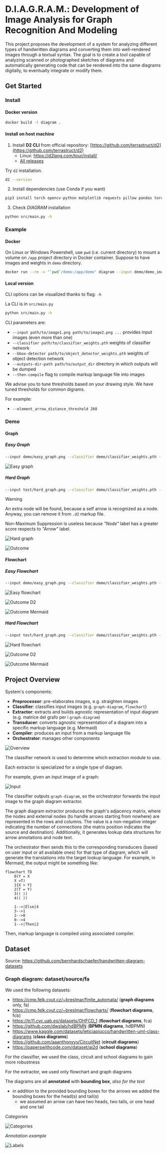 # D.I.A.G.R.A.M.: Development of Image Analysis for Graph Recognition And Modeling

This project proposes the development of a system for analyzing different types of handwritten diagrams and converting them into well-rendered images through a textual syntax.
The goal is to create a tool capable of analyzing scanned or photographed sketches of diagrams and automatically generating code that can be rendered into the same diagrams digitally, 
to eventually integrate or modify them.


## Get Started

### Install

#### Docker version

```bash
docker build -t diagram .
```


#### Install on host machine

1. Install **D2 CLI** from official repository: [https://github.com/terrastruct/d2](https://github.com/terrastruct/d2)
    - Linux: https://d2lang.com/tour/install/
    - [All releases](https://github.com/terrastruct/d2/releases)


Try `d2` installation.

```bash
d2 --version
```

2. Install dependencies (use Conda if you want)

```bash
pip3 install torch opencv-python matplotlib requests pillow pandas torchvision numpy shapely transformers sentencepiece protobuf torchmetrics scikit-learn
```

3. Check _DIAGRAM_ installation

```bash
python src/main.py -h
```

### Example

#### Docker

On Linux or Windows Powershell, use `pwd` (i.e. current directory) to mount a volume on `/app` project directory in Docker container.
Suppose to have images and weights in `demo` directory. 

```bash
docker run --rm -v "`pwd`/demo:/app/demo" diagram --input demo/demo_image1.png --classifier demo/classifier_weights.pth --bbox-detector demo/object_detector_weights.pth --outputs-dir-path demo/outcome --then-compile --element_arrow_distance_threshold 260
```


#### Local version

CLI options can be visualized thanks to flag: `-h`

La CLI is in `src/main.py`

```bash
python src/main.py -h
```

CLI parameters are:

- `--input path/to/image1.png path/to/image2.png ...` provides input images (even more than one)
- `--classifier path/to/classifier_weights.pth` weights of classifier network
- `--bbox-detector path/to/object_detector_weights.pth` weights of object detection network
- `--outputs-dir-path path/to/output_dir` directory in which outputs will be dumped
- `--then-compile` flag to compile markup language file into images

We advise you to tune thresholds based on your drawing style. We have tuned thresholds for common digrams.

For example:

- `--element_arrow_distance_threshold 260`


### Demo

#### Graph

##### Easy Graph

```bash
--input demo/easy_graph.png --classifier demo/classifier_weights.pth --bbox-detector demo/object_detector_weights.pth --outputs-dir-path demo/outcome --then-compile --element_arrow_distance_threshold 150
```

![Easy graph](assets/images/easy_graph.png)


##### Hard Graph

```bash
--input test/hard_graph.png --classifier demo/classifier_weights.pth --bbox-detector demo/object_detector_weights.pth --outputs-dir-path demo/outcome --then-compile --element_arrow_distance_threshold 250
```

> [!WARNING]
> An extra node will be found, because a self arrow is recognized as a node. Anyway, you can remove it from `.d2` markup file.
> 
> Non-Maximum Suppression is useless because _"Node"_ label has a greater score respects to _"Arrow"_ label.

![Hard graph](assets/images/hard_graph.png)

![Outcome](assets/images/hard_graph_outcome.svg)


#### Flowchart

##### Easy Flowchart

```bash
--input demo/easy_graph.png --classifier demo/classifier_weights.pth --bbox-detector demo/object_detector_weights.pth --outputs-dir-path demo/outcome --then-compile --element_arrow_distance_threshold 150
```

![Easy flowchart](assets/images/easy_flowchart.png)

![Outcome D2](assets/images/easy_flow_outcome_d2.svg)

![Outcome Mermaid](assets/images/easy_flow_outcome_mermaid.png)

##### Hard Flowchart

```bash
--input test/hard_graph.png --classifier demo/classifier_weights.pth --bbox-detector demo/object_detector_weights.pth --outputs-dir-path demo/outcome --then-compile --element_arrow_distance_threshold 250
```

![Hard flowchart](assets/images/hard_flowchart.png)

![Outcome D2](assets/images/hard_flow_outcome_d2.svg)

![Outcome Mermaid](assets/images/hard_flow_outcome_mermaid.png)


## Project Overview

System's components:

- **Preprocessor**: pre-elaborates images, e.g. straighten images
- **Classifier**: classifies input images (e.g. `graph-diagram`, `flowchart`)
- **Extractor**: extracts and builds agnostic representation of input diagram (e.g. matrice del grafo per i `graph-diagram`)
- **Transducer**: converts agnostic representation of a diagram into a specific markup language (e.g. Mermaid)
- **Compiler**: produces an input from a markup language file
- **Orchestrator**: manages other components 

![Overview](assets/images/overview.png)

The classifier network is used to determine which extraction module to use.

Each extractor is specialized for a single type of diagram.

For example, given an input image of a graph:

![Input](assets/images/easy_flowchart.png)

The classifier outputs `graph-diagram`, so the orchestrator forwards the input image to the graph diagram extractor.

The graph diagram extractor produces the graph's adjacency matrix, where the nodes and external nodes (to handle arrows starting from nowhere) are represented in the rows and columns. The value is a non-negative integer indicating the number of connections (the matrix position indicates the source and destination). Additionally, it generates lookup data structures for arrow annotations and node text.

The orchestrator then sends this to the corresponding transducers (based on user input or all available ones) for that type of diagram, which will generate the translations into the target lookup language.
For example, in Mermaid, the output might be something like:

```
flowchart TD
	0(Y = X
	X =T)
	1{X > Y}
	2(T = Y)
	3(( ))
	4(( ))

	1-->|Else|4
	3-->1
	2-->0
	0-->4
	1-->|Then|2

```

Then, markup language is compiled using associated compiler.



## Dataset

Source: https://github.com/bernhardschaefer/handwritten-diagram-datasets


### Graph diagram: dataset/source/fa

We used the following datasets:
- https://cmp.felk.cvut.cz/~breslmar/finite_automata/ (**graph diagrams** only, fa)
- https://cmp.felk.cvut.cz/~breslmar/flowcharts/ (**flowchart diagrams**, fcb)
- https://tc11.cvc.uab.es/datasets/OHFCD_1 (**flowchart diagrams**, fca)
- https://github.com/dwslab/hdBPMN (**BPMN diagrams**, hdBPMN)
- https://www.kaggle.com/datasets/leticiapiucco/handwritten-uml-class-diagrams (**class diagrams**)
- https://github.com/aaanthonyyy/CircuitNet (**circuit diagrams**)
- https://paperswithcode.com/dataset/ai2d (**school diagrams**)

For the classifier, we used the class, circuit and school diagrams to gain more robustness

For the extractor, we used only flowchart and graph diagrams

The diagrams are all **annotated** with **bounding box**, *also for the text*
- in addition to the provided bounding boxes for the arrows we added the bounding boxes for the head(s) and tail(s)
  - we assumed an arrow can have two heads, two tails, or one head and one tail

*Categories*

![Categories](assets/images/categories-fa.png)

*Annotation example*

![Labels](assets/images/annotation-fa.png)

